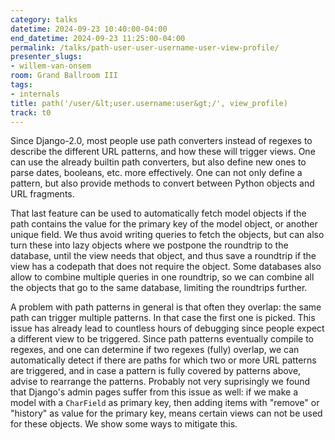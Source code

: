 ```yaml
---
category: talks
datetime: 2024-09-23 10:40:00-04:00
end_datetime: 2024-09-23 11:25:00-04:00
permalink: /talks/path-user-user-username-user-view-profile/
presenter_slugs:
- willem-van-onsem
room: Grand Ballroom III
tags:
- internals
title: path('/user/&lt;user.username:user&gt;/', view_profile)
track: t0
---
```


Since Django-2.0, most people use path converters instead of regexes to describe the different URL patterns, and how these will trigger views. One can use the already builtin path converters, but also define new ones to parse dates, booleans, etc. more effectively. One can not only define a pattern, but also provide methods to convert between Python objects and URL fragments.

That last feature can be used to automatically fetch model objects if the path contains the value for the primary key of the model object, or another unique field. We thus avoid writing queries to fetch the objects, but can also turn these into lazy objects where we postpone the roundtrip to the database, until the view needs that object, and thus save a roundtrip if the view has a codepath that does not require the object. Some databases also allow to combine multiple queries in one roundtrip, so we can combine all the objects that go to the same database, limiting the roundtrips further.

A problem with path patterns in general is that often they overlap: the same path can trigger multiple patterns. In that case the first one is picked. This issue has already lead to countless hours of debugging since people expect a different view to be triggered. Since path patterns eventually compile to regexes, and one can determine if two regexes (fully) overlap, we can automatically detect if there are paths for which two or more URL patterns are triggered, and in case a pattern is fully covered by patterns above, advise to rearrange the patterns. Probably not very suprisingly we found that Django's admin pages suffer from this issue as well: if we make a model with a `CharField` as primary key, then adding items with "remove" or "history" as value for the primary key, means certain views can not be used for these objects. We show some ways to mitigate this.